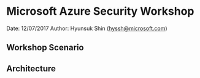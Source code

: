 # Microsoft Azure Security Workshop

Date: 12/07/2017
Author: Hyunsuk Shin (hyssh@microsoft.com)

## Workshop Scenario

## Architecture
